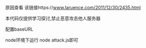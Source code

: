 原因查看 该链接https://www.laruence.com/2011/12/30/2435.html

本代码仅提供学习探讨,禁止恶意攻击他人服务器

配置baseURL

node环境下运行 node attack.js即可

